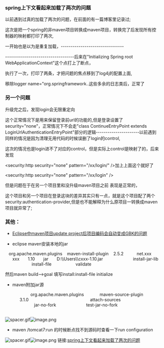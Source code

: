 ### spring上下文看起来加载了两次的问题

以前遇到过真的加载了两次的问题，在前面的有一篇博客里记录过;

这次是把一个spring的非maven项目转换成maven项目，转换完了后发现所有控制器的映射都打印了两次,

一开始也是以为是重复加载，--------------------------------

\-----------------------------------后来在"Initializing Spring root WebApplicationContext"这个点打上了断点，

执行了一次，打印了两条，才把问题的焦点移到了log4j的配置上面,

移除logger name="org.springframework..这些多余的日志类后，正常了

### 另一个问题

升级完之后，发现login会无限重定向

这个正常情况下是用来保留登录前url的功能的,但是登录设置了security="none"，正常情况下不会走"class ContinueEntryPoint extends LoginUrlAuthenticationEntryPoint"部分的逻辑----------------------以前遇到同样的情况是因为清理无用代码的时候误删了login的control,  

这次的情况也是login进不了对应的control，但是实际上control是映射了的，后来发现

<security:http security="none" pattern="/xx/login/" />加上上面这个就好了

<security:http security="none" pattern="/xx/login" />

但是问题在于在另一个项目里和没升级maven项目之前 表现是正常的，

这个项目和另一个项目在登录这块的差异其实只有一点，就是这个项目配了两个security:authentication-provider,但是也不能解释为什么原项目一转换成maven项目就异常了;

### 其他：

*   [Eclipse中maven项目update project后项目编码会自动变成GBK的问题](https://blog.csdn.net/wudiyong22/article/details/78009523)
    
*   eclipse maven安装本地的jar
    

<plugin>
   <groupId>org.apache.maven.plugins</groupId>
   <artifactId>maven-install-plugin</artifactId>
   <version>2.5.2</version>
   <configuration>
      <groupId>net.xxx</groupId>
      <artifactId>xxx</artifactId>
      <version>1.10</version>
      <packaging>jar</packaging>
      <file>D:\\Users\\cxxx-1.10.jar</file>
   </configuration>
   <executions>
      <execution>
         <id>install-jar-lib</id>
         <goals>
            <goal>install-file</goal>
         </goals>
         <phase>validate</phase>
      </execution>
   </executions>
</plugin>

然后maven build-->goal 填写install:install-file initialize

*   maven附加jar源
    

        <plugin>
            <groupId>org.apache.maven.plugins</groupId>
            <artifactId>maven-source-plugin</artifactId>
            <version>3.1.0</version>
            <executions>
                <execution>
                    <id>attach-sources</id>
                    <goals>
                        <goal>jar-no-fork</goal>
                        <goal>test-jar-no-fork</goal>
                    </goals>
                </execution>
            </executions>
        </plugin>

![spacer.gif](https://bbs.huaweicloud.com/static/ueditor/themes/default/images/spacer.gif)![image.png](https://bbs-img.huaweicloud.com/blogs/img/1565925117767310.png "1565925117767310.png")

*   maven /tomcat7:run 的时候断点找不到源码时查看一下run configuration
    

![spacer.gif](https://bbs.huaweicloud.com/static/ueditor/themes/default/images/spacer.gif)![image.png](https://bbs-img.huaweicloud.com/blogs/img/1565925257956338.png "1565925257956338.png")
链接:[spring上下文看起来加载了两次的问题](https://bbs.huaweicloud.com/blogs/9c1e05fcbfd211e9b759fa163e330718)